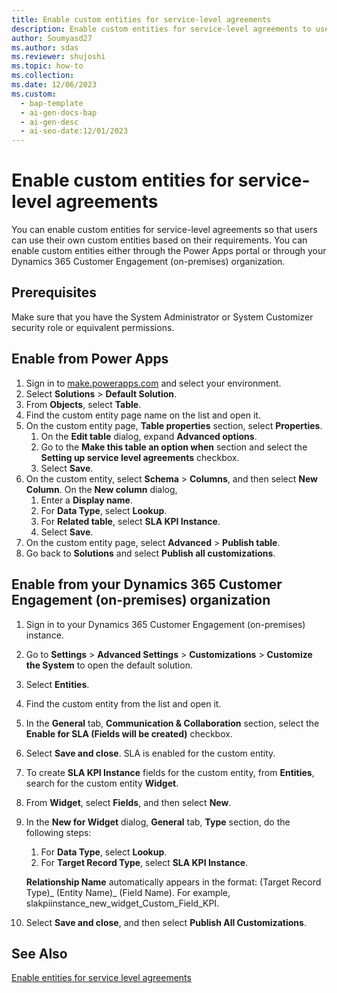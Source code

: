```yaml
---
title: Enable custom entities for service-level agreements
description: Enable custom entities for service-level agreements to use custom entities based on user requirements.
author: Soumyasd27
ms.author: sdas
ms.reviewer: shujoshi
ms.topic: how-to
ms.collection:
ms.date: 12/06/2023
ms.custom:
  - bap-template
  - ai-gen-docs-bap
  - ai-gen-desc
  - ai-seo-date:12/01/2023
---
```


# Enable custom entities for service-level agreements

You can enable custom entities for service-level agreements so that users can use their own custom entities based on their requirements. You can enable custom entities either through the Power Apps portal or through your Dynamics 365 Customer Engagement (on-premises) organization.

## Prerequisites

Make sure that you have the System Administrator or System Customizer security role or equivalent permissions.

## Enable from Power Apps

1. Sign in to [make.powerapps.com](https://make.powerapps.com) and select your environment.
1. Select **Solutions** > **Default Solution**.
1. From **Objects**, select **Table**.
1. Find the custom entity page name on the list and open it.
1. On the custom entity page, **Table properties** section, select **Properties**.
    1. On the **Edit table** dialog, expand **Advanced options**.
    1. Go to the **Make this table an option when** section and select the **Setting up service level agreements** checkbox.
    1. Select **Save**.
1. On the custom entity, select **Schema** > **Columns**, and then select **New Column**. On the **New column** dialog,
    1. Enter a **Display name**.
    1. For **Data Type**, select **Lookup**.
    1. For **Related table**, select **SLA KPI Instance**.  
    1. Select **Save**.
1. On the custom entity page, select **Advanced** > **Publish table**.
1. Go back to **Solutions** and select **Publish all customizations**.

## Enable from your Dynamics 365 Customer Engagement (on-premises) organization

1. Sign in to your Dynamics 365 Customer Engagement (on-premises) instance.
1. Go to **Settings** > **Advanced Settings** > **Customizations** > **Customize the System** to open the default solution.
1. Select **Entities**.
1. Find the custom entity from the list and open it.
1. In the **General** tab, **Communication & Collaboration** section, select the **Enable for SLA (Fields will be created)** checkbox.
1. Select **Save and close**. SLA is enabled for the custom entity.
1. To create **SLA KPI Instance** fields for the custom entity, from **Entities**, search for the custom entity **Widget**.
1. From **Widget**, select **Fields**, and then select **New**.
1. In the **New for Widget** dialog, **General** tab, **Type** section, do the following steps:
    1. For **Data Type**, select **Lookup**.
    1. For **Target Record Type**, select **SLA KPI Instance**.
    
    **Relationship Name** automatically appears in the format: (Target Record Type)_ (Entity Name)_ (Field Name). For example, slakpiinstance_new_widget_Custom_Field_KPI.
1.	Select **Save and close**, and then select **Publish All Customizations**.

## See Also

[Enable entities for service level agreements](enable-entities-service-level-agreements.md#enable-entities-for-service-level-agreements)
